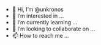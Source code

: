- 👋 Hi, I’m @unkronos
- 👀 I’m interested in ...
- 🌱 I’m currently learning ...
- 💞️ I’m looking to collaborate on ...
- 📫 How to reach me ...

<!---
unkronos/unkronos is a ✨ special ✨ repository because its `README.md` (this file) appears on your GitHub profile.
You can click the Preview link to take a look at your changes.
--->
